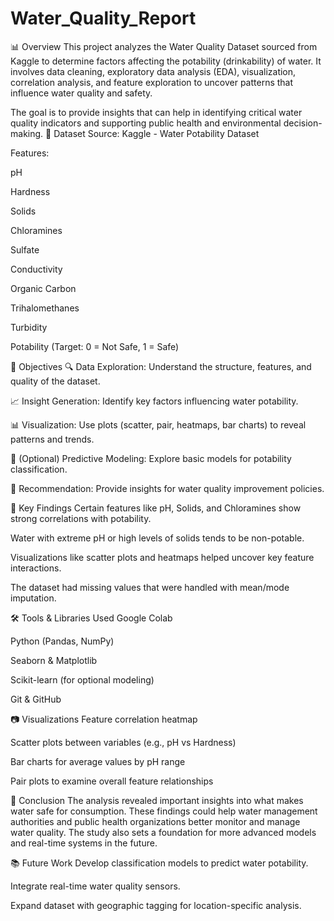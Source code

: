 # Water_Quality_Report
📊 Overview
This project analyzes the Water Quality Dataset sourced from Kaggle to determine factors affecting the potability (drinkability) of water. It involves data cleaning, exploratory data analysis (EDA), visualization, correlation analysis, and feature exploration to uncover patterns that influence water quality and safety.

The goal is to provide insights that can help in identifying critical water quality indicators and supporting public health and environmental decision-making.
📁 Dataset
Source: Kaggle - Water Potability Dataset

Features:

pH

Hardness

Solids

Chloramines

Sulfate

Conductivity

Organic Carbon

Trihalomethanes

Turbidity

Potability (Target: 0 = Not Safe, 1 = Safe)

🎯 Objectives
🔍 Data Exploration: Understand the structure, features, and quality of the dataset.

📈 Insight Generation: Identify key factors influencing water potability.

📊 Visualization: Use plots (scatter, pair, heatmaps, bar charts) to reveal patterns and trends.

🤖 (Optional) Predictive Modeling: Explore basic models for potability classification.

🧠 Recommendation: Provide insights for water quality improvement policies.

📌 Key Findings
Certain features like pH, Solids, and Chloramines show strong correlations with potability.

Water with extreme pH or high levels of solids tends to be non-potable.

Visualizations like scatter plots and heatmaps helped uncover key feature interactions.

The dataset had missing values that were handled with mean/mode imputation.

🛠️ Tools & Libraries Used
Google Colab

Python (Pandas, NumPy)

Seaborn & Matplotlib

Scikit-learn (for optional modeling)

Git & GitHub

📷 Visualizations
Feature correlation heatmap

Scatter plots between variables (e.g., pH vs Hardness)

Bar charts for average values by pH range

Pair plots to examine overall feature relationships

📌 Conclusion
The analysis revealed important insights into what makes water safe for consumption. These findings could help water management authorities and public health organizations better monitor and manage water quality. The study also sets a foundation for more advanced models and real-time systems in the future.

📚 Future Work
Develop classification models to predict water potability.

Integrate real-time water quality sensors.

Expand dataset with geographic tagging for location-specific analysis.
